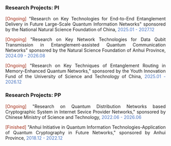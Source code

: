 ### Research Projects: PI

<p style="text-align:justify"><span style="color: #a02711ff;">[Ongoing]</span> "Research on Key Technologies for End-to-End Entanglement Delivery in Future Large-Scale Quantum Information Networks" sponsored by the National Natural Science Foundation of China, <span  style="color: rgba(74, 117, 192, 1);">2025.01 - 2027.12</span></p>

<p style="text-align:justify"><span style="color: #a02711ff;">[Ongoing]</span> "Research on Key Network Technologies for Data Qubit Transmission in Entanglement-assisted Quantum Communication Networks" sponsored by the Natural Science Foundation of Anhui Province, <span style="color: rgba(74, 117, 192, 1);">2024.09 - 2026.08</span></p>

<p style="text-align:justify"><span style="color: #a02711ff;">[Ongoing]</span> "Research on Key Techniques of Entanglement Routing in Memory-Enhanced Quantum Networks," sponsored by the Youth Innovation Fund of the University of Science and Technology of China, <span style="color: rgba(74, 117, 192, 1);">2025.01 - 2026.12</span></p>

### Research Projects: PP

<p style="text-align:justify"><span style="color: #a02711ff;">[Ongoing]</span> "Research on Quantum Distribution Networks based Cryptographic System in Internet Sevice Provider Networks," sponsored by Chinese Ministry of Science and Technology, <span style="color: rgba(74, 117, 192, 1);">2022.06 - 2026.06</span></p>

<p style="text-align:justify"><span style="color: #a02711ff;">[Finished]</span> "Anhui Initiative in Quantum Information Technologies-Application of Quantum Cryptography in Future Networks," sponsored by Anhui Province, <span style="color: rgba(74, 117, 192, 1);">2018.12 - 2022.12</span></p>

